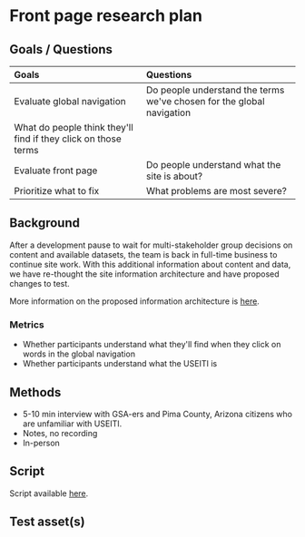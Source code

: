 # Front page research plan

## Goals / Questions
Goals | Questions
:----- | :---------
Evaluate global navigation | Do people understand the terms we've chosen for the global navigation
 | What do people think they'll find if they click on those terms
Evaluate front page | Do people understand what the site is about?
Prioritize what to fix | What problems are most severe?


## Background

After a development pause to wait for multi-stakeholder group decisions on content and available datasets, the team is back in full-time business to continue site work. With this additional information about content and data, we have re-thought the site information architecture and have proposed changes to test.

More information on the proposed information architecture is [here](https://github.com/18F/doi-extractives-data/issues/622).


### Metrics

* Whether participants understand what they'll find when they click on words in the global navigation
* Whether participants understand what the USEITI is


## Methods
* 5-10 min interview with GSA-ers and Pima County, Arizona citizens who are unfamiliar with USEITI.
* Notes, no recording
* In-person


## Script

Script available [here](https://github.com/18F/doi-extractives-data/blob/research/research/sprint17b/sprint-mightymoose_interview-script.md).


## Test asset(s)
